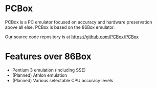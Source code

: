 PCBox
=====

PCBox is a PC emulator focused on accuracy and hardware preservation above all else.
PCBox is based on the 86Box emulator.

Our source code repository is at https://github.com/PCBox/PCBox

Features over 86Box
===================
- Pentium 3 emulation (including SSE)
- (Planned) Athlon emulation
- (Planned) Various selectable CPU accuracy levels
